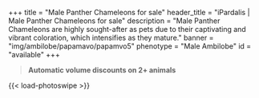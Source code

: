 +++
title = "Male Panther Chameleons for sale"
header_title = "iPardalis | Male Panther Chameleons for sale"
description = "Male Panther Chameleons are highly sought-after as pets due to their captivating and vibrant coloration, which intensifies as they mature."
banner = "img/ambilobe/papamavo/papamvo5"
phenotype = "Male Ambilobe"
id = "available"
+++

> **Automatic volume discounts on 2+ animals**

{{< load-photoswipe >}}

